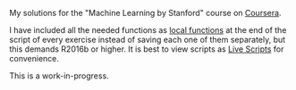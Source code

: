 My solutions for the "Machine Learning by Stanford" course on [Coursera](https://www.coursera.org/learn/machine-learning).

I have included all the needed functions as [local functions](https://www.mathworks.com/help/matlab/matlab_prog/local-functions.html) at the end of the script of every exercise instead of saving each one of them separately, but this demands R2016b or higher. It is best to view scripts as [Live Scripts](https://www.mathworks.com/help/matlab/matlab_prog/create-live-scripts.html) for convenience.

This is a work-in-progress.
